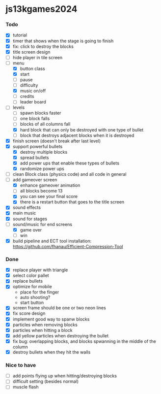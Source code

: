 # js13kgames2024

### Todo

- [x] tutorial
- [x] timer that shows when the stage is going to finish
- [x] fix: click to destroy the blocks
- [x] title screen design
- [ ] hide player in tile screen
- [ ] menu
    - [x] button class
    - [x] start
    - [ ] pause
    - [ ] difficulty 
    - [x] music on/off
    - [ ] credits
    - [ ] leader board
- [ ] levels
    - [ ] spawn blocks faster
    - [ ] one block falls
    - [ ] blocks of all columns fall
    - [x] hard block that can only be destroyed with one type of bullet
    - [ ] block that destroys adjacent blocks when it is destroyed
- [x] finish screen (doesn't break after last level)
- [x] support powerful bullets
    - [x] destroy multiple blocks
    - [x] spread bullets
    - [x] add power ups that enable these types of bullets
    - [x] randomize power ups
- [ ] clean Block class (physics code) and all code in general
- [ ] add gameover screen
    - [x] enhance gameover animation
    - [ ] all blocks become 13
    - [x] you can see your final score
    - [x] there is a restart button that goes to the title screen
- [x] sound effects
- [x] main music
- [x] sound for stages
- [ ] sound/music for end screens
    - [x] game over
    - [ ] win
- [x] build pipeline and ECT tool installation: https://github.com/fhanau/Efficient-Compression-Tool

### Done

- [x] replace player with triangle
- [x] select color pallet
- [x] replace bullets
- [x] optimize for mobile
    - place for the finger
    - auto shooting?
    - start button
- [x] screen frame should be one or two neon lines
- [x] fix score design
- [x] implement good way to spanw blocks
- [x] particles when removing blocks
- [x] particles when hitting a block
- [x] add yellow particles when destroying the bullet
- [x] fix bug: overlapping blocks, and blocks spwanning in the middle of the column
- [x] destroy bullets when they hit the walls

### Nice to have

- [ ] add points flying up when hitting/destroying blocks
- [ ] difficult setting (besides normal)
- [ ] muscle flash